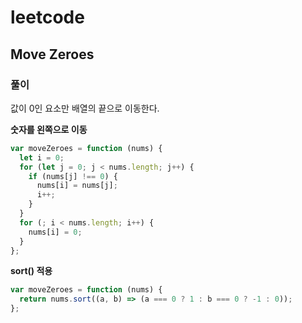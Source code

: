 # leetcode

## Move Zeroes

### 풀이

값이 0인 요소만 배열의 끝으로 이동한다.

**숫자를 왼쪽으로 이동**

```js
var moveZeroes = function (nums) {
  let i = 0;
  for (let j = 0; j < nums.length; j++) {
    if (nums[j] !== 0) {
      nums[i] = nums[j];
      i++;
    }
  }
  for (; i < nums.length; i++) {
    nums[i] = 0;
  }
};
```

**sort() 적용**

```js
var moveZeroes = function (nums) {
  return nums.sort((a, b) => (a === 0 ? 1 : b === 0 ? -1 : 0));
};
```
